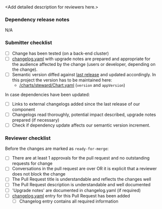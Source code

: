 <!--
  The description should provide all necessary information for a reviewer.
  - What does this PR change, what's the reason for the change, how can it be tested
-->
&lt;Add detailed description for reviewers here.&gt;


### Dependency release notes

<!-- add links to release notes if important dependencies changed -->
N/A

### Submitter checklist

- [ ] Change has been tested (on a back-end cluster)
- [ ] [changelog.yaml] with upgrade notes are prepared and appropriate for the audience affected by the change (users or developer, depending on the change).
- [ ] Semantic version diffed against [last release][releases] and updated accordingly. In this project the version has to be maintained here:
  - [/charts/steward/Chart.yaml](https://github.com/SAP/stewardci-core/blob/master/charts/steward/Chart.yaml) (`version` and `appVersion`)

In case dependencies have been updated:
- [ ] Links to external changelogs added since the last release of our component
- [ ] Changelogs read thoroughly, potential impact described, upgrade notes prepared (if necessary)
- [ ] Check if dependency update affects our semantic version increment.

### Reviewer checklist

Before the changes are marked as `ready-for-merge`: 

- [ ] There are at least 1 approvals for the pull request and no outstanding requests for change
- [ ] Conversations in the pull request are over OR it is explicit that a reviewer does not block the change
- [ ] The Pull Request title is understandable and reflects the changes well
- [ ] The Pull Request description is understandable and well documented
- [ ] 'Upgrade notes' are documented in changelog.yaml (if required)
- [ ] [changelog.yaml] entry for this Pull Request has been added
  - [ ] Changelog entry contains all required information

[changelog.yaml]: https://github.com/SAP/stewardci-core/changelog.yaml
[releases]: https://github.com/SAP/stewardci-core/releases
